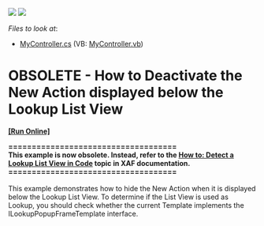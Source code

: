 <!-- default badges list -->
[![](https://img.shields.io/badge/Open_in_DevExpress_Support_Center-FF7200?style=flat-square&logo=DevExpress&logoColor=white)](https://supportcenter.devexpress.com/ticket/details/E228)
[![](https://img.shields.io/badge/📖_How_to_use_DevExpress_Examples-e9f6fc?style=flat-square)](https://docs.devexpress.com/GeneralInformation/403183)
<!-- default badges end -->
<!-- default file list -->
*Files to look at*:

* [MyController.cs](./CS/HowToRemoveNewButton.Module/MyController.cs) (VB: [MyController.vb](./VB/HowToRemoveNewButton.Module/MyController.vb))
<!-- default file list end -->
# OBSOLETE - How to Deactivate the New Action displayed below the Lookup List View
<!-- run online -->
**[[Run Online]](https://codecentral.devexpress.com/e228)**
<!-- run online end -->


<p><strong>====================================</strong><br><strong>This example is now obsolete. Instead, refer to the <a href="http://documentation.devexpress.com/#Xaf/CustomDocument2908">How to: Detect a Lookup List View in Code</a> topic in XAF documentation.</strong><br><strong>====================================</strong><br><br>This example demonstrates how to hide the New Action when it is displayed below the Lookup List View. To determine if the List View is used as Lookup, you should check whether the current Template implements the ILookupPopupFrameTemplate interface. </p>
<p> </p>

<br/>


